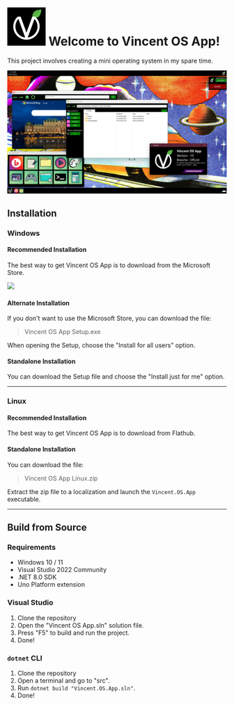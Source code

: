 # ![Logo Vincent OS](Assets/logo.png) Welcome to Vincent OS App!
This project involves creating a mini operating system in my spare time.

![Screenshot](Assets/screenshot.png)

## Installation
### Windows
#### Recommended Installation
The best way to get Vincent OS App is to download from the Microsoft Store.

<a href="https://apps.microsoft.com/detail/Vincent%20OS%20App/9pgnspx24l00?cid=v38armageddon&mode=direct">
	<img src="https://get.microsoft.com/images/en-us%20dark.svg" width="200"/>
</a>

#### Alternate Installation
If you don't want to use the Microsoft Store, you can download the file: 
> Vincent OS App Setup.exe

When opening the Setup, choose the "Install for all users" option.

#### Standalone Installation
You can download the Setup file and choose the "Install just for me" option.

--------------------------
### Linux
#### Recommended Installation
The best way to get Vincent OS App is to download from Flathub.

<!--Insert here Flatpak icon when published-->

#### Standalone Installation
You can download the file:
> Vincent OS App Linux.zip

Extract the zip file to a localization and launch the ``Vincent.OS.App`` executable.

--------------------------
## Build from Source
### Requirements
- Windows 10 / 11
- Visual Studio 2022 Community
- .NET 8.0 SDK
- Uno Platform extension

### Visual Studio
1. Clone the repository
2. Open the "Vincent OS App.sln" solution file.
3. Press "F5" to build and run the project.
4. Done!

### ``dotnet`` CLI
1. Clone the repository
2. Open a terminal and go to "src".
3. Run ``dotnet build "Vincent.OS.App.sln"``.
4. Done!
